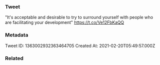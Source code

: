 ### Tweet
"It's acceptable and desirable to try to surround yourself with people who are facilitating your development" https://t.co/Ve12FbKaQQ

### Metadata
Tweet ID: 1363002932363464705
Created At: 2021-02-20T05:49:57.000Z

### Related

